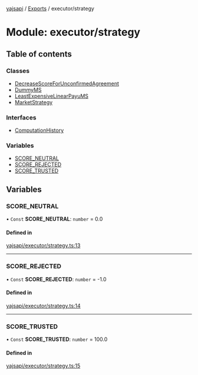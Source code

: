 [yajsapi](../README.md) / [Exports](../modules.md) / executor/strategy

# Module: executor/strategy

## Table of contents

### Classes

- [DecreaseScoreForUnconfirmedAgreement](../classes/executor_strategy.decreasescoreforunconfirmedagreement.md)
- [DummyMS](../classes/executor_strategy.dummyms.md)
- [LeastExpensiveLinearPayuMS](../classes/executor_strategy.leastexpensivelinearpayums.md)
- [MarketStrategy](../classes/executor_strategy.marketstrategy.md)

### Interfaces

- [ComputationHistory](../interfaces/executor_strategy.computationhistory.md)

### Variables

- [SCORE\_NEUTRAL](executor_strategy.md#score_neutral)
- [SCORE\_REJECTED](executor_strategy.md#score_rejected)
- [SCORE\_TRUSTED](executor_strategy.md#score_trusted)

## Variables

### SCORE\_NEUTRAL

• `Const` **SCORE\_NEUTRAL**: `number` = 0.0

#### Defined in

[yajsapi/executor/strategy.ts:13](https://github.com/golemfactory/yajsapi/blob/8f42a91/yajsapi/executor/strategy.ts#L13)

___

### SCORE\_REJECTED

• `Const` **SCORE\_REJECTED**: `number` = -1.0

#### Defined in

[yajsapi/executor/strategy.ts:14](https://github.com/golemfactory/yajsapi/blob/8f42a91/yajsapi/executor/strategy.ts#L14)

___

### SCORE\_TRUSTED

• `Const` **SCORE\_TRUSTED**: `number` = 100.0

#### Defined in

[yajsapi/executor/strategy.ts:15](https://github.com/golemfactory/yajsapi/blob/8f42a91/yajsapi/executor/strategy.ts#L15)
